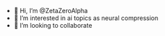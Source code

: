 - 👋 Hi, I’m @ZetaZeroAlpha
- 👀 I’m interested in ai topics as neural compression
- 💞️ I’m looking to collaborate


<!---
ZetaZeroAlpha/ZetaZeroAlpha is a ✨ special ✨ repository because its `README.md` (this file) appears on your GitHub profile.
You can click the Preview link to take a look at your changes.
--->
